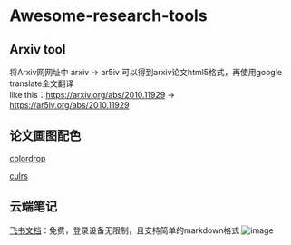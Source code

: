 # Awesome-research-tools

## Arxiv tool
将Arxiv网网址中 arxiv -> ar5iv 可以得到arxiv论文html5格式，再使用google translate全文翻译   
like this：https://arxiv.org/abs/2010.11929    ->   https://ar5iv.org/abs/2010.11929

## 论文画图配色
[colordrop](https://colordrop.io/)   

[culrs](https://culrs.com/#/)

## 云端笔记
[飞书文档](https://www.feishu.cn/product/docs)：免费，登录设备无限制，且支持简单的markdown格式
![image](https://github.com/HWH-2000/Awesome-research-tools/assets/51227660/0f23008b-33d6-4ca3-b3c2-11be70f1f71b)




